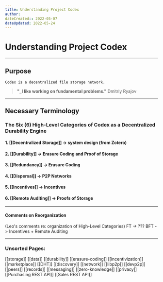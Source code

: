 ```yaml
---
title: Understanding Project Codex
author: 
dateCreated:: 2022-05-07
dateUpdated: 2022-05-24
---
```


# Understanding Project Codex
---

## **Purpose**
```
Codex is a decentralized file storage network.
```

>**"_I like working on fundamental problems."**
Dmitriy Ryajov

---

## Necessary Terminology

### The Six (6) High-Level Categories of Codex as a Decentralized Durability Engine

#### 1. [[Decentralized Storage]] -> system design (from Zotero)
#### 2. [[Durability]] -> Erasure Coding and Proof of Storage
#### 3. [[Redundancy]] -> Erasure Coding
#### 4. [[Dispersal]] -> P2P Networks
#### 5. [[Incentives]] -> Incentives
#### 6. [[Remote Auditing]] -> Proofs of Storage

---

#### Comments on Reorganization
(Leo's comments re: organization of High-Level Categories)
FT -> ???
BFT -> Incentives + Remote Auditing

---

### Unsorted Pages:
[[storage]]
[[data]]
[[durability]] 
[[erasure-coding]]
[[incentivization]]
[[marketplace]]
[[DHT]]
[[discovery]]
[[network]]
[[libp2p]]
[[devp2p]]
[[peers]]
[[records]]
[[messaging]]
[[zero-knowledge]]
[[privacy]]
[[Purchasing REST API]]
[[Sales REST API]]
